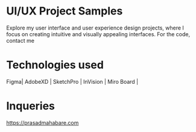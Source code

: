 # UI/UX Project Samples
Explore my user interface and user experience design projects, where I focus on creating intuitive and visually appealing interfaces. For the code, contact me


# Technologies used
Figma| 
AdobeXD |
SketchPro |
InVision | 
Miro Board |

# Inqueries
https://prasadmahabare.com
